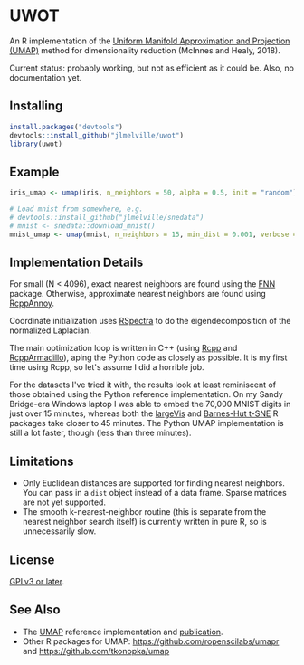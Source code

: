 # UWOT

An R implementation of the 
[Uniform Manifold Approximation and Projection (UMAP)](https://arxiv.org/abs/1802.03426) 
method for dimensionality reduction (McInnes and Healy, 2018).

Current status: probably working, but not as efficient as it could be. Also, no 
documentation yet.

## Installing

```R
install.packages("devtools")
devtools::install_github("jlmelville/uwot")
library(uwot)
```

## Example

```R
iris_umap <- umap(iris, n_neighbors = 50, alpha = 0.5, init = "random")

# Load mnist from somewhere, e.g.
# devtools::install_github("jlmelville/snedata")
# mnist <- snedata::download_mnist()
mnist_umap <- umap(mnist, n_neighbors = 15, min_dist = 0.001, verbose = TRUE)
```

## Implementation Details

For small (N < 4096), exact nearest neighbors are found using the 
[FNN](https://cran.r-project.org/package=FNN) package. Otherwise, approximate
nearest neighbors are found using 
[RcppAnnoy](https://cran.r-project.org/package=RcppAnnoy).

Coordinate initialization uses
[RSpectra](https://cran.r-project.org/package=RSpectra) to do the
eigendecomposition of the normalized Laplacian.

The main optimization loop is written in C++ (using 
[Rcpp](https://cran.r-project.org/package=Rcpp) and 
[RcppArmadillo](https://cran.r-project.org/package=RcppArmadillo)), aping
the Python code as closely as possible. It is my first time using Rcpp, so 
let's assume I did a horrible job.

For the datasets I've tried it with, the results look at least
reminiscent of those obtained using the Python reference implementation. On my
Sandy Bridge-era Windows laptop I was able to embed the 70,000 MNIST digits in 
just over 15 minutes, whereas both the 
[largeVis](https://github.com/elbamos/largeVis) and 
[Barnes-Hut t-SNE](https://cran.r-project.org/package=Rtsne) R packages take
closer to 45 minutes. The Python UMAP implementation is still a lot faster, 
though (less than three minutes).

## Limitations

* Only Euclidean distances are supported for finding nearest neighbors. You can
pass in a `dist` object instead of a data frame. Sparse matrices are not yet 
supported.
* The smooth k-nearest-neighbor routine (this is separate from the nearest 
neighbor search itself) is currently written in pure R, so is unnecessarily slow.

## License

[GPLv3 or later](https://www.gnu.org/licenses/gpl-3.0.txt).

## See Also

* The [UMAP](https://github.com/lmcinnes/umap) reference implementation and
[publication](https://arxiv.org/abs/1802.03426).
* Other R packages for UMAP: https://github.com/ropenscilabs/umapr and 
https://github.com/tkonopka/umap
